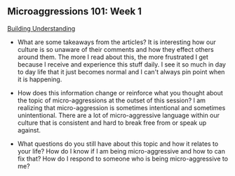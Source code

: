 ## Microaggressions 101: Week 1
[Building Understanding](https://github.com/turingschool/gear-up/blob/master/microaggressions_group1.md)

* What are some takeaways from the articles?
It is interesting how our culture is so unaware of their comments and how they effect others around them. The more I read about this, the more frustrated I get because I receive and experience this stuff daily. I see it so much in day to day life that it just becomes normal and I can't always pin point when it is happening.

* How does this information change or reinforce what you thought about the topic of micro-aggressions at the outset of this session?
I am realizing that micro-aggression is sometimes intentional and sometimes unintentional. There are a lot of micro-aggressive language within our culture that is consistent and hard to break free from or speak up against.

* What questions do you still have about this topic and how it relates to your life?
How do I know if I am being micro-aggressive and how to can fix that? How do I respond to someone who is being micro-aggressive to me?
